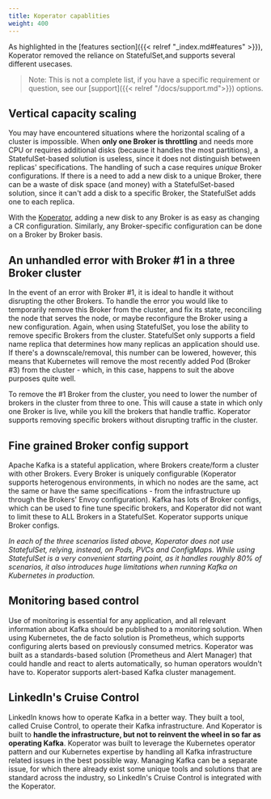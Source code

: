 ```yaml
---
title: Koperator capablities
weight: 400
---
```


As highlighted in the [features section]({{< relref "_index.md#features" >}}), Koperator removed the reliance on StatefulSet,and supports several different usecases.

> Note: This is not a complete list, if you have a specific requirement or question, see our [support]({{< relref "/docs/support.md">}}) options.

## Vertical capacity scaling

You may have encountered situations where the horizontal scaling of a cluster is impossible. When **only one Broker is throttling** and needs more CPU or requires additional disks (because it handles the most partitions), a StatefulSet-based solution is useless, since it does not distinguish between replicas' specifications. The handling of such a case requires *unique* Broker configurations. If there is a need to add a new disk to a unique Broker, there can be a waste of disk space (and money) with a StatefulSet-based solution, since it can't add a disk to a specific Broker, the StatefulSet adds one to each replica.

With the [Koperator](https://github.com/adobe/koperator), adding a new disk to any Broker is as easy as changing a CR configuration. Similarly, any Broker-specific configuration can be done on a Broker by Broker basis.

## An unhandled error with Broker #1 in a three Broker cluster

In the event of an error with Broker #1, it is ideal to handle it without disrupting the other Brokers. To handle the error you would like to temporarily remove this Broker from the cluster, and fix its state, reconciling the node that serves the node, or maybe reconfigure the Broker using a new configuration. Again, when using StatefulSet, you lose the ability to remove specific Brokers from the cluster. StatefulSet only supports a field name replica that determines how many replicas an application should use. If there's a downscale/removal, this number can be lowered, however, this means that Kubernetes will remove the most recently added Pod (Broker #3) from the cluster - which, in this case, happens to suit the above purposes quite well.

To remove the #1 Broker from the cluster, you need to lower the number of brokers in the cluster from three to one. This will cause a state in which only one Broker is live, while you kill the brokers that handle traffic. Koperator supports removing specific brokers without disrupting traffic in the cluster.

## Fine grained Broker config support

Apache Kafka is a stateful application, where Brokers create/form a cluster with other Brokers. Every Broker is uniquely configurable (Koperator supports heterogenous environments, in which no nodes are the same, act the same or have the same specifications - from the infrastructure up through the Brokers' Envoy configuration). Kafka has lots of Broker configs, which can be used to fine tune specific brokers, and Koperator did not want to limit these to ALL Brokers in a StatefulSet. Koperator supports unique Broker configs.

*In each of the three scenarios listed above, Koperator does not use StatefulSet, relying, instead, on Pods, PVCs and ConfigMaps. While using StatefulSet is a very convenient starting point, as it handles roughly 80% of scenarios, it also introduces huge limitations when running Kafka on Kubernetes in production.*

## Monitoring based control

Use of monitoring is essential for any application, and all relevant information about Kafka should be published to a monitoring solution. When using Kubernetes, the de facto solution is Prometheus, which supports configuring alerts based on previously consumed metrics. Koperator was built as a standards-based solution (Prometheus and Alert Manager) that could handle and react to alerts automatically, so human operators wouldn't have to. Koperator supports alert-based Kafka cluster management.

## LinkedIn's Cruise Control

LinkedIn knows how to operate Kafka in a better way. They built a tool, called Cruise Control, to operate their Kafka infrastructure. And Koperator is built to **handle the infrastructure, but not to reinvent the wheel in so far as operating Kafka**. Koperator was built to leverage the Kubernetes operator pattern and our Kubernetes expertise by handling all Kafka infrastructure related issues in the best possible way. Managing Kafka can be a separate issue, for which there already exist some unique tools and solutions that are standard across the industry, so LinkedIn's Cruise Control is integrated with the Koperator.
